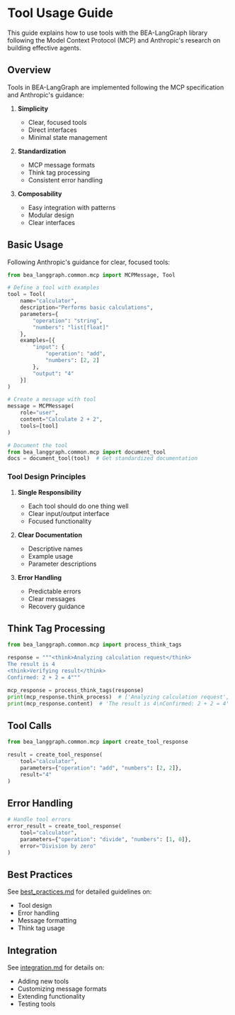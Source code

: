 # Tool Usage Guide

This guide explains how to use tools with the BEA-LangGraph library following the Model Context Protocol (MCP) and Anthropic's research on building effective agents.

## Overview

Tools in BEA-LangGraph are implemented following the MCP specification and Anthropic's guidance:

1. **Simplicity**
   - Clear, focused tools
   - Direct interfaces
   - Minimal state management

2. **Standardization**
   - MCP message formats
   - Think tag processing
   - Consistent error handling

3. **Composability**
   - Easy integration with patterns
   - Modular design
   - Clear interfaces

## Basic Usage

Following Anthropic's guidance for clear, focused tools:

```python
from bea_langgraph.common.mcp import MCPMessage, Tool

# Define a tool with examples
tool = Tool(
    name="calculator",
    description="Performs basic calculations",
    parameters={
        "operation": "string",
        "numbers": "list[float]"
    },
    examples=[{
        "input": {
            "operation": "add",
            "numbers": [2, 2]
        },
        "output": "4"
    }]
)

# Create a message with tool
message = MCPMessage(
    role="user",
    content="Calculate 2 + 2",
    tools=[tool]
)

# Document the tool
from bea_langgraph.common.mcp import document_tool
docs = document_tool(tool)  # Get standardized documentation
```

### Tool Design Principles

1. **Single Responsibility**
   - Each tool should do one thing well
   - Clear input/output interface
   - Focused functionality

2. **Clear Documentation**
   - Descriptive names
   - Example usage
   - Parameter descriptions

3. **Error Handling**
   - Predictable errors
   - Clear messages
   - Recovery guidance

## Think Tag Processing

```python
from bea_langgraph.common.mcp import process_think_tags

response = """<think>Analyzing calculation request</think>
The result is 4
<think>Verifying result</think>
Confirmed: 2 + 2 = 4"""

mcp_response = process_think_tags(response)
print(mcp_response.think_process)  # ['Analyzing calculation request', 'Verifying result']
print(mcp_response.content)  # 'The result is 4\nConfirmed: 2 + 2 = 4'
```

## Tool Calls

```python
from bea_langgraph.common.mcp import create_tool_response

result = create_tool_response(
    tool="calculator",
    parameters={"operation": "add", "numbers": [2, 2]},
    result="4"
)
```

## Error Handling

```python
# Handle tool errors
error_result = create_tool_response(
    tool="calculator",
    parameters={"operation": "divide", "numbers": [1, 0]},
    error="Division by zero"
)
```

## Best Practices

See [best_practices.md](best_practices.md) for detailed guidelines on:
- Tool design
- Error handling
- Message formatting
- Think tag usage

## Integration

See [integration.md](integration.md) for details on:
- Adding new tools
- Customizing message formats
- Extending functionality
- Testing tools
